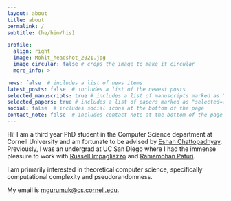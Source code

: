 ```yaml
---
layout: about
title: about
permalink: /
subtitle: (he/him/his)

profile:
  align: right
  image: Mohit_headshot_2021.jpg
  image_circular: false # crops the image to make it circular
  more_info: >

news: false  # includes a list of news items
latest_posts: false  # includes a list of the newest posts
selected_manuscripts: true # includes a list of manuscripts marked as "selected={true}"
selected_papers: true # includes a list of papers marked as "selected={true}"
social: false  # includes social icons at the bottom of the page
contact_note: false  # includes contact note at the bottom of the page
---
```


Hi! I am a third year PhD student in the Computer Science department at Cornell University and am fortunate to be advised by <a href = "https://www.cs.cornell.edu/~eshan/">Eshan Chattopadhyay</a>. Previously, I was an undergrad at UC San Diego where I had the immense pleasure to work with <a href = "https://cseweb.ucsd.edu/~russell/">Russell Impagliazzo</a> and <a href = "https://cseweb.ucsd.edu/~paturi/">Ramamohan Paturi</a>.

I am primarily interested in theoretical computer science, specifically computational complexity and pseudorandomness. 

My email is <a href="mailto:mgurumuk@cs.cornell.edu">mgurumuk@cs.cornell.edu</a>.
